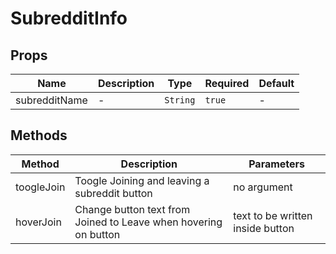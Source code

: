 # SubredditInfo

## Props

<!-- @vuese:SubredditInfo:props:start -->
|Name|Description|Type|Required|Default|
|---|---|---|---|---|
|subredditName|-|`String`|`true`|-|

<!-- @vuese:SubredditInfo:props:end -->


## Methods

<!-- @vuese:SubredditInfo:methods:start -->
|Method|Description|Parameters|
|---|---|---|
|toogleJoin|Toogle Joining and leaving a subreddit button|no argument|
|hoverJoin|Change button text from Joined to Leave when hovering on button|text to be written inside button|

<!-- @vuese:SubredditInfo:methods:end -->


